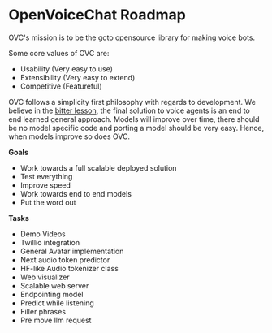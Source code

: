 # OpenVoiceChat Roadmap

OVC's mission is to be the goto opensource library for making
voice bots.

Some core values of OVC are: 
- Usability (Very easy to use)
- Extensibility (Very easy to extend)
- Competitive (Featureful)

OVC follows a simplicity first philosophy with regards to 
development. We believe in the [bitter lesson](http://www.incompleteideas.net/IncIdeas/BitterLesson.html),
the final solution to voice agents is an end to end learned general approach.
Models will improve over time, there should be no 
model specific code and porting a model should be very easy.
Hence, when models improve so does OVC.

**Goals**
- Work towards a full scalable deployed solution
- Test everything
- Improve speed
- Work towards end to end models
- Put the word out

**Tasks**
- Demo Videos
- Twillio integration
- General Avatar implementation
- Next audio token predictor
- HF-like Audio tokenizer class
- Web visualizer
- Scalable web server
- Endpointing model
- Predict while listening
- Filler phrases
- Pre move llm request









